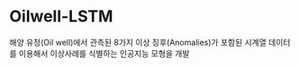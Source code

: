 # Oilwell-LSTM
해양 유정(Oil well)에서 관측된 8가지 이상 징후(Anomalies)가 포함된 시계열 데이터를 이용해서 이상사례를 식별하는 인공지능 모형을 개발

